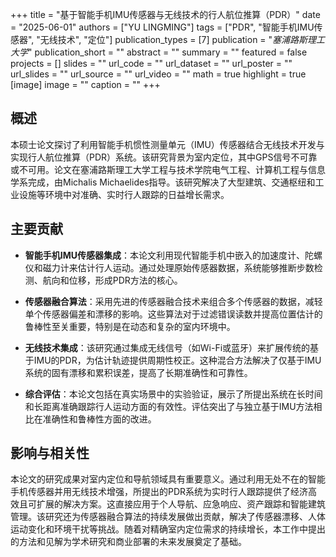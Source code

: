 +++
title = "基于智能手机IMU传感器与无线技术的行人航位推算（PDR）"
date = "2025-06-01"
authors = ["YU LINGMING"]
tags = ["PDR", "智能手机IMU传感器", "无线技术", "定位"]
publication_types = [7]
publication = "_塞浦路斯理工大学_"
publication_short = ""
abstract = ""
summary = ""
featured = false
projects = []
slides = ""
url_code = ""
url_dataset = ""
url_poster = ""
url_slides = ""
url_source = ""
url_video = ""
math = true
highlight = true
[image]
image = ""
caption = ""
+++

## 概述

本硕士论文探讨了利用智能手机惯性测量单元（IMU）传感器结合无线技术开发与实现行人航位推算（PDR）系统。该研究背景为室内定位，其中GPS信号不可靠或不可用。论文在塞浦路斯理工大学工程与技术学院电气工程、计算机工程与信息学系完成，由Michalis Michaelides指导。该研究解决了大型建筑、交通枢纽和工业设施等环境中对准确、实时行人跟踪的日益增长需求。

## 主要贡献

- **智能手机IMU传感器集成**：本论文利用现代智能手机中嵌入的加速度计、陀螺仪和磁力计来估计行人运动。通过处理原始传感器数据，系统能够推断步数检测、航向和位移，形成PDR方法的核心。

- **传感器融合算法**：采用先进的传感器融合技术来组合多个传感器的数据，减轻单个传感器偏差和漂移的影响。这些算法对于过滤错误读数并提高位置估计的鲁棒性至关重要，特别是在动态和复杂的室内环境中。

- **无线技术集成**：该研究通过集成无线信号（如Wi-Fi或蓝牙）来扩展传统的基于IMU的PDR，为估计轨迹提供周期性校正。这种混合方法解决了仅基于IMU系统的固有漂移和累积误差，提高了长期准确性和可靠性。

- **综合评估**：本论文包括在真实场景中的实验验证，展示了所提出系统在长时间和长距离准确跟踪行人运动方面的有效性。评估突出了与独立基于IMU方法相比在准确性和鲁棒性方面的改进。

## 影响与相关性

本论文的研究成果对室内定位和导航领域具有重要意义。通过利用无处不在的智能手机传感器并用无线技术增强，所提出的PDR系统为实时行人跟踪提供了经济高效且可扩展的解决方案。这直接应用于个人导航、应急响应、资产跟踪和智能建筑管理。该研究还为传感器融合算法的持续发展做出贡献，解决了传感器漂移、人体运动变化和环境干扰等挑战。随着对精确室内定位需求的持续增长，本工作中提出的方法和见解为学术研究和商业部署的未来发展奠定了基础。
